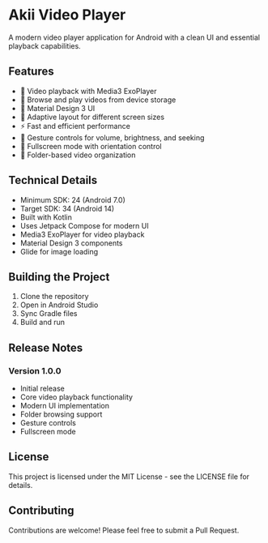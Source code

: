 # Akii Video Player

A modern video player application for Android with a clean UI and essential playback capabilities.

## Features

- 🎥 Video playback with Media3 ExoPlayer
- 📁 Browse and play videos from device storage
- 🎨 Material Design 3 UI
- 📱 Adaptive layout for different screen sizes
- ⚡ Fast and efficient performance
- 🔄 Gesture controls for volume, brightness, and seeking
- 🎯 Fullscreen mode with orientation control
- 📂 Folder-based video organization

## Technical Details

- Minimum SDK: 24 (Android 7.0)
- Target SDK: 34 (Android 14)
- Built with Kotlin
- Uses Jetpack Compose for modern UI
- Media3 ExoPlayer for video playback
- Material Design 3 components
- Glide for image loading

## Building the Project

1. Clone the repository
2. Open in Android Studio
3. Sync Gradle files
4. Build and run

## Release Notes

### Version 1.0.0
- Initial release
- Core video playback functionality
- Modern UI implementation
- Folder browsing support
- Gesture controls
- Fullscreen mode

## License

This project is licensed under the MIT License - see the LICENSE file for details.

## Contributing

Contributions are welcome! Please feel free to submit a Pull Request. 